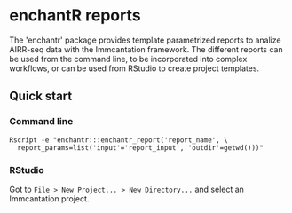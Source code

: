 # enchantR reports

The 'enchantr' package provides template parametrized reports to analize AIRR-seq
data with the Immcantation framework. The different reports can be used from the 
command line, to be incorporated into complex workflows, or can be used 
from RStudio to create project templates.


## Quick start

### Command line

```
Rscript -e "enchantr:::enchantr_report('report_name', \
  report_params=list('input'='report_input', 'outdir'=getwd()))"
```

### RStudio

Got to `File > New Project... > New Directory...` and select an Immcantation project.




